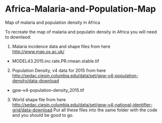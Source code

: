 # Africa-Malaria-and-Population-Map
Map of malaria and population density in Africa

To recreate the map of malaria and populatin density in Africa you will need to downlaod:

1) Malaria incidence data and shape files from here http://www.map.ox.ac.uk/
  - MODEL43.2015.inc.rate.PR.rmean.stable.tif
2) Population Density, v4 data for 2015 from here http://sedac.ciesin.columbia.edu/data/set/gpw-v4-population-density/data-download
  - gpw-v4-population-density_2015.tif
3) World shape file from here http://sedac.ciesin.columbia.edu/data/set/gpw-v4-national-identifier-grid/data-download
Put all these files into the same folder with the code and you should be good to go. 

